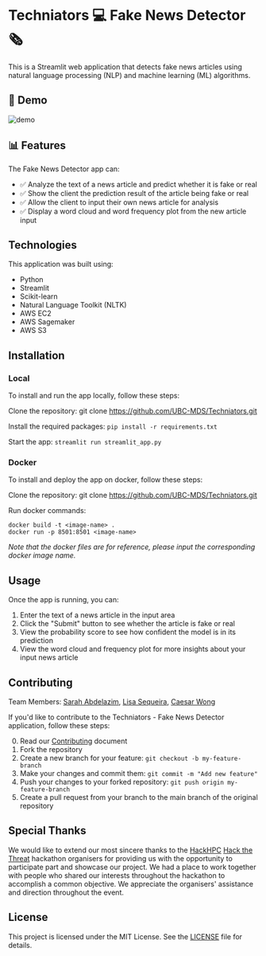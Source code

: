 # Techniators 💻 Fake News Detector 🗞️

This is a Streamlit web application that detects fake news articles using natural language processing (NLP) and machine learning (ML) algorithms.

## 📰 Demo

![demo](img/demo.gif)

## 📊 Features

The Fake News Detector app can:

- ✅ Analyze the text of a news article and predict whether it is fake or real
- ✅ Show the client the prediction result of the article being fake or real
- ✅ Allow the client to input their own news article for analysis
- ✅ Display a word cloud and word frequency plot from the new article input

## Technologies

This application was built using:

- Python
- Streamlit
- Scikit-learn
- Natural Language Toolkit (NLTK)
- AWS EC2
- AWS Sagemaker
- AWS S3

## Installation

### Local

To install and run the app locally, follow these steps:

Clone the repository: git clone https://github.com/UBC-MDS/Techniators.git

Install the required packages: ```pip install -r requirements.txt```

Start the app: ```streamlit run streamlit_app.py```

### Docker

To install and deploy the app on docker, follow these steps:

Clone the repository: git clone https://github.com/UBC-MDS/Techniators.git

Run docker commands:

```{bash}
docker build -t <image-name> . 
docker run -p 8501:8501 <image-name>
```

*Note that the docker files are for reference, please input the corresponding docker image name.*

## Usage

Once the app is running, you can:

1. Enter the text of a news article in the input area
2. Click the "Submit" button to see whether the article is fake or real
3. View the probability score to see how confident the model is in its prediction
4. View the word cloud and frequency plot for more insights about your input news article

## Contributing

Team Members: [Sarah Abdelazim](https://github.com/missarah96), [Lisa Sequeira](https://github.com/LisaSeq), [Caesar Wong](https://github.com/caesarw0)

If you'd like to contribute to the Techniators - Fake News Detector application, follow these steps:

0. Read our [Contributing](CONTRIBUTING.md) document
1. Fork the repository
2. Create a new branch for your feature: ```git checkout -b my-feature-branch```
3. Make your changes and commit them: ```git commit -m "Add new feature"```
4. Push your changes to your forked repository: ```git push origin my-feature-branch```
5. Create a pull request from your branch to the main branch of the original repository

## Special Thanks

We would like to extend our most sincere thanks to the [HackHPC](http://hackhpc.org/) [Hack the Threat](https://hackhpc.github.io/HacktheThreat23/) hackathon organisers for providing us with the opportunity to participate part and showcase our project. We had a place to work together with people who shared our interests throughout the hackathon to accomplish a common objective. We appreciate the organisers' assistance and direction throughout the event.


## License

This project is licensed under the MIT License. See the [LICENSE](LICENSE.md) file for details.

